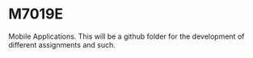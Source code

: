 # M7019E
Mobile Applications. This will be a github folder for the development of different assignments and such.
